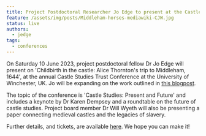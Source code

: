 ```yaml
---
title: Project Postdoctoral Researcher Jo Edge to present at the Castle Studies Trust Conference
feature: /assets/img/posts/Middleham-horses-mediawiki-CJW.jpg
status: live
authors:
  - jedge
tags:
  - conferences
---
```


On Saturday 10 June 2023, project postdoctoral fellow Dr Jo Edge will present on 'Childbirth in the castle: Alice Thornton's trip to Middleham, 1644', at the annual Castle Studies Trust Conference at the University of Winchester, UK. Jo will be expanding on the work outlined in [this blogpost](https://thornton.kdl.kcl.ac.uk/posts/blog/2022-07-25-alice-thornton-middleham-castle/).

The topic of the conference is 'Castle Studies: Present and Future' and includes a keynote by Dr Karen Dempsey and a roundtable on the future of castle studies. Project board member Dr Will Wyeth will also be presenting a paper connecting medieval castles and the legacies of slavery.

Further details, and tickets, are available [here](https://www.eventbrite.co.uk/e/castle-studies-present-and-future-castle-studies-trust-conference-tickets-617969562597?fbclid=IwAR0eSnlDTnTqjXxibsAvJrdCN--pKxKem4Srd-sIK5H5G6_LX7vvEI8BC2Y). We hope you can make it!